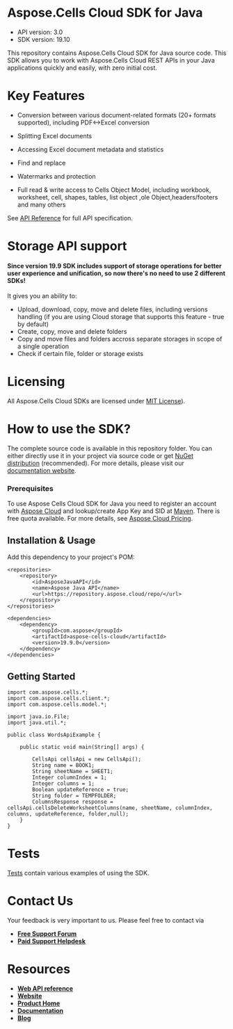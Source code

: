 # Aspose.Cells Cloud SDK for Java 

- API version: 3.0
- SDK version: 19.10

This repository contains Aspose.Cells Cloud SDK for Java source code. This SDK allows you to work with Aspose.Cells Cloud REST APIs in your Java applications quickly and easily, with zero initial cost.



# Key Features

- Conversion between various document-related formats (20+ formats supported), including PDF<->Excel conversion

- Splitting Excel documents

- Accessing Excel document metadata and statistics

- Find and replace

- Watermarks and protection

- Full read & write access to Cells Object Model, including workbook, worksheet, cell, shapes, tables, list object ,ole Object,headers/footers and many others

  

See [API Reference](https://apireference.aspose.cloud/cells/) for full API specification.



# Storage API support

#### Since version 19.9 SDK includes support of storage operations for better user experience and unification, so now there's no need to use 2 different SDKs!

It gives you an ability to:

- Upload, download, copy, move and delete files, including versions handling (if you are using Cloud storage that supports this feature - true by default)
- Create, copy, move and delete folders
- Copy and move files and folders accross separate storages in scope of a single operation
- Check if certain file, folder or storage exists

# Licensing

All Aspose.Cells Cloud SDKs are licensed under [MIT License](https://github.com/aspose-cells-cloud/aspose-cells-cloud-java/blob/master/LICENSE)).



# How to use the SDK?

The complete source code is available in this repository folder. You can either directly use it in your project via source code or get [NuGet distribution](https://www.nuget.org/packages/Aspose.Cells-Cloud/) (recommended). For more details, please visit our [documentation website](https://docs.aspose.cloud/display/cellscloud/Available+SDKs#AvailableSDKs-.NET).

 

### Prerequisites

 

To use Aspose Cells Cloud SDK for Java you need to register an account with [Aspose Cloud](https://www.aspose.cloud/) and lookup/create App Key and SID at [Maven](https://mvnrepository.com/artifact/com.aspose/aspose-cloud-cells). There is free quota available. For more details, see [Aspose Cloud Pricing](https://purchase.aspose.cloud/pricing).

 

## Installation & Usage

 

Add this dependency to your project's POM:

 

```
<repositories>
    <repository>
        <id>AsposeJavaAPI</id>
        <name>Aspose Java API</name>
        <url>https://repository.aspose.cloud/repo/</url>
    </repository>
</repositories>

<dependencies>
    <dependency>
        <groupId>com.aspose</groupId>
        <artifactId>aspose-cells-cloud</artifactId>
        <version>19.9.0</version>
    </dependency>
</dependencies>
```

 

## Getting Started

 

```
import com.aspose.cells.*;
import com.aspose.cells.client.*;
import com.aspose.cells.model.*;

import java.io.File;
import java.util.*;

public class WordsApiExample {

    public static void main(String[] args) {
        
        CellsApi cellsApi = new CellsApi();
        String name = BOOK1;
        String sheetName = SHEET1;
        Integer columnIndex = 1;
        Integer columns = 1;
        Boolean updateReference = true;
        String folder = TEMPFOLDER;
        ColumnsResponse response = cellsApi.cellsDeleteWorksheetColumns(name, sheetName, columnIndex, columns, updateReference, folder,null);
    }
}
```

# Tests

[Tests](https://github.com/aspose-cells-cloud/aspose-cells-cloud-java/tree/master/src/test/java/com/aspose/cloud/cells/api) contain various examples of using the SDK.


# Contact Us

Your feedback is very important to us. Please feel free to contact via

- [**Free Support Forum**](https://forum.aspose.cloud/c/cells)
- [**Paid Support Helpdesk**](https://helpdesk.aspose.cloud/)

# Resources

- [**Web API reference**](https://apireference.aspose.cloud/cells/)
- [**Website**](https://www.aspose.cloud)
- [**Product Home**](https://products.aspose.cloud/cells)
- [**Documentation**](https://docs.aspose.cloud/display/cellscloud/Home)
- [**Blog**](https://blog.aspose.cloud/category/cells/)
